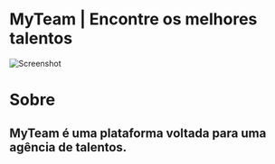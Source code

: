# MyTeam | Encontre os melhores talentos

![Screenshot](design-page.png)

# Sobre

## MyTeam é uma plataforma voltada para uma agência de talentos.
